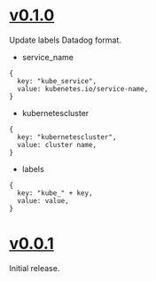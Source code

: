 # [v0.1.0](https://github.com/koudaiii/sltd/releases/tag/v0.1.0)

Update labels Datadog format.

- service_name

```
{
  key: "kube_service",
  value: kubenetes.io/service-name,
}
```

- kubernetescluster

```
{
  key: "kubernetescluster",
  value: cluster name,
}
```

- labels

```
{
  key: "kube_" + key,
  value: value,
}
```

# [v0.0.1](https://github.com/koudaiii/sltd/releases/tag/v0.0.1)

Initial release.
